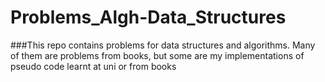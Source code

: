 # Problems_Algh-Data_Structures
###This repo contains problems for data structures and algorithms. Many of them are problems from books, but some are my implementations of pseudo code learnt at uni or from books
